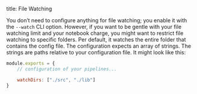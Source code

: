 title: File Watching

You don’t need to configure anything for file watching; you enable it with the
`--watch` CLI option. However, if you want to be gentle with your file watching
limit and your notebook charge, you might want to restrict file watching to
specific folders. Per default, it watches the entire folder that contains the
config file. The configuration expects an array of strings. The strings are
paths relative to your configuration file. It might look like this:

```js
module.exports = {
    // configuration of your pipelines...

    watchDirs: ["./src", "./lib"]
}
```
